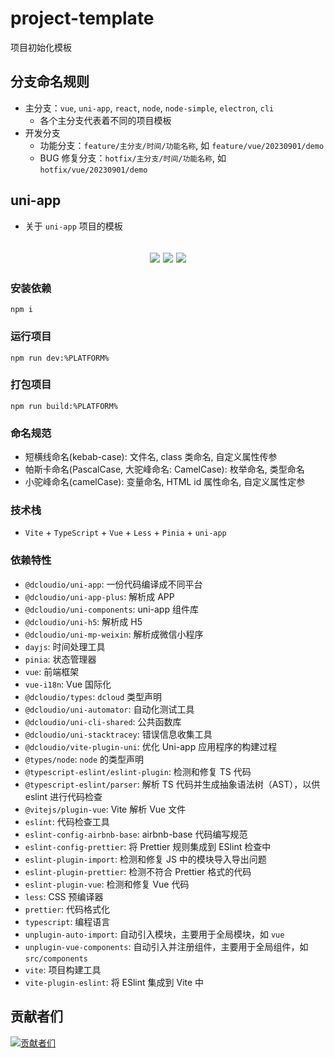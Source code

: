 # project-template

项目初始化模板

## 分支命名规则

- 主分支：`vue`, `uni-app`, `react`, `node`, `node-simple`, `electron`, `cli`
  - 各个主分支代表着不同的项目模板
- 开发分支
  - 功能分支：`feature/主分支/时间/功能名称`, 如 `feature/vue/20230901/demo`
  - BUG 修复分支：`hotfix/主分支/时间/功能名称`, 如 `hotfix/vue/20230901/demo`

## uni-app

- 关于 `uni-app` 项目的模板

<h2 align="center">
  <a href="https://gitee.com/biaovorg/project-template/tree/uni-app"><img src="https://img.shields.io/badge/version-v1.2.2-blue" /></a>
  <a href="https://gitee.com/biaovorg/project-template/blob/uni-app/LICENSE"><img src="https://img.shields.io/badge/license-MIT-green" /></a>
  <a href="https://gitee.com/biaovorg/project-template/blob/uni-app/.eslintrc.js"><img src="https://img.shields.io/badge/eslint-prettier-blue?logo=eslint" /></a>
</h2>

### 安装依赖

```Basic
npm i
```

### 运行项目

```Basic
npm run dev:%PLATFORM%
```

### 打包项目

```Basic
npm run build:%PLATFORM%
```

### 命名规范

- 短横线命名(kebab-case): 文件名, class 类命名, 自定义属性传参
- 帕斯卡命名(PascalCase, 大驼峰命名: CamelCase): 枚举命名, 类型命名
- 小驼峰命名(camelCase): 变量命名, HTML id 属性命名, 自定义属性定参

### 技术栈

- `Vite` + `TypeScript` + `Vue` + `Less` + `Pinia` + `uni-app`

### 依赖特性

- `@dcloudio/uni-app`: 一份代码编译成不同平台
- `@dcloudio/uni-app-plus`: 解析成 APP
- `@dcloudio/uni-components`: uni-app 组件库
- `@dcloudio/uni-h5`: 解析成 H5
- `@dcloudio/uni-mp-weixin`: 解析成微信小程序
- `dayjs`: 时间处理工具
- `pinia`: 状态管理器
- `vue`: 前端框架
- `vue-i18n`: Vue 国际化
- `@dcloudio/types`: `dcloud` 类型声明
- `@dcloudio/uni-automator`: 自动化测试工具
- `@dcloudio/uni-cli-shared`: 公共函数库
- `@dcloudio/uni-stacktracey`: 错误信息收集工具
- `@dcloudio/vite-plugin-uni`: 优化 Uni-app 应用程序的构建过程
- `@types/node`: `node` 的类型声明
- `@typescript-eslint/eslint-plugin`: 检测和修复 TS 代码
- `@typescript-eslint/parser`: 解析 TS 代码并生成抽象语法树（AST），以供 eslint 进行代码检查
- `@vitejs/plugin-vue`: Vite 解析 Vue 文件
- `eslint`: 代码检查工具
- `eslint-config-airbnb-base`: airbnb-base 代码编写规范
- `eslint-config-prettier`: 将 Prettier 规则集成到 ESlint 检查中
- `eslint-plugin-import`: 检测和修复 JS 中的模块导入导出问题
- `eslint-plugin-prettier`: 检测不符合 Prettier 格式的代码
- `eslint-plugin-vue`: 检测和修复 Vue 代码
- `less`: CSS 预编译器
- `prettier`: 代码格式化
- `typescript`: 编程语言
- `unplugin-auto-import`: 自动引入模块，主要用于全局模块，如 `vue`
- `unplugin-vue-components`: 自动引入并注册组件，主要用于全局组件，如 `src/components`
- `vite`: 项目构建工具
- `vite-plugin-eslint`: 将 ESlint 集成到 Vite 中

## 贡献者们

[![贡献者们](https://contrib.rocks/image?repo=biaov/project-template)](https://github.com/biaov/project-template/graphs/contributors)

<!--
npm i @dcloudio/uni-app@vue3 @dcloudio/uni-app-plus@vue3 @dcloudio/uni-components@vue3 @dcloudio/uni-h5@vue3 @dcloudio/uni-mp-weixin@vue3 @dcloudio/uni-automator@vue3 @dcloudio/uni-cli-shared@vue3 @dcloudio/uni-stacktracey@vue3 @dcloudio/vite-plugin-uni@vue3
-->
